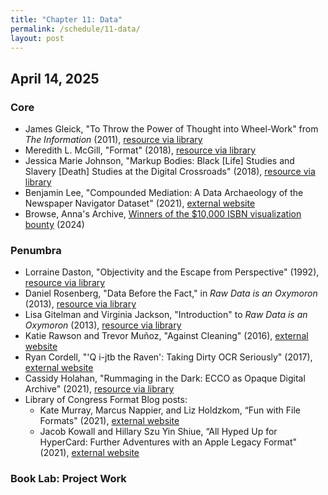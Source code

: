 ```yaml
---
title: "Chapter 11: Data"
permalink: /schedule/11-data/
layout: post
---
```


## April 14, 2025

### Core

+ James Gleick, "To Throw the Power of Thought into Wheel-Work" from _The Information_ (2011), [resource via library](https://proxy2.library.illinois.edu/login?url=https://search.ebscohost.com/login.aspx?direct=true&db=nlebk&AN=761460&site=eds-live&scope=site&ebv=EK&ppid=Page-__-50)
+ Meredith L. McGill, "Format" (2018), [resource via library](https://muse-jhu-edu.proxy2.library.illinois.edu/article/707740)
+ Jessica Marie Johnson, "Markup Bodies: Black \[Life\] Studies and Slavery \[Death\] Studies at the Digital Crossroads" (2018), [resource via library](https://read-dukeupress-edu.proxy2.library.illinois.edu/social-text/article/36/4%20(137)/57/137032/Markup-BodiesBlack-Life-Studies-and-Slavery-Death)
+ Benjamin Lee, "Compounded Mediation: A Data Archaeology of the Newspaper Navigator Dataset" (2021), [external website](http://www.digitalhumanities.org/dhq/vol/15/4/000578/000578.html)
+ Browse, Anna's Archive, [Winners of the $10,000 ISBN visualization bounty](https://annas-archive.org/blog/all-isbns-winners.html) (2024)

### Penumbra

+ Lorraine Daston, "Objectivity and the Escape from Perspective" (1992), [resource via library](https://www-jstor-org.proxy2.library.illinois.edu/stable/285456)
+ Daniel Rosenberg, "Data Before the Fact," in _Raw Data is an Oxymoron_ (2013), [resource via library](https://doi-org.proxy2.library.illinois.edu/10.7551/mitpress/9302.003.0003)
+ Lisa Gitelman and Virginia Jackson, "Introduction" to _Raw Data is an Oxymoron_ (2013), [resource via library](https://doi-org.proxy2.library.illinois.edu/10.7551/mitpress/9302.003.0002)
+ Katie Rawson and Trevor Muñoz, "Against Cleaning" (2016), [external website](http://curatingmenus.org/articles/against-cleaning/)
+ Ryan Cordell, "'Q i-jtb the Raven': Taking Dirty OCR Seriously" (2017), [external website](https://ryancordell.org/research/qijtb-the-raven/)
+ Cassidy Holahan, "Rummaging in the Dark: ECCO as Opaque Digital Archive" (2021), [resource via library](https://muse-jhu-edu.proxy2.library.illinois.edu/article/802443)
+ Library of Congress Format Blog posts:
    + Kate Murray, Marcus Nappier, and Liz Holdzkom, “Fun with File Formats" (2021), [external website](https://blogs.loc.gov/thesignal/2021/12/fun-with-file-formats/)
    + Jacob Kowall and Hillary Szu Yin Shiue, “All Hyped Up for HyperCard: Further Adventures with an Apple Legacy Format" (2021), [external website](https://blogs.loc.gov/thesignal/2021/07/all-hyped-up-for-hypercard-further-adventures-with-an-apple-legacy-format/)


### Book Lab: Project Work
